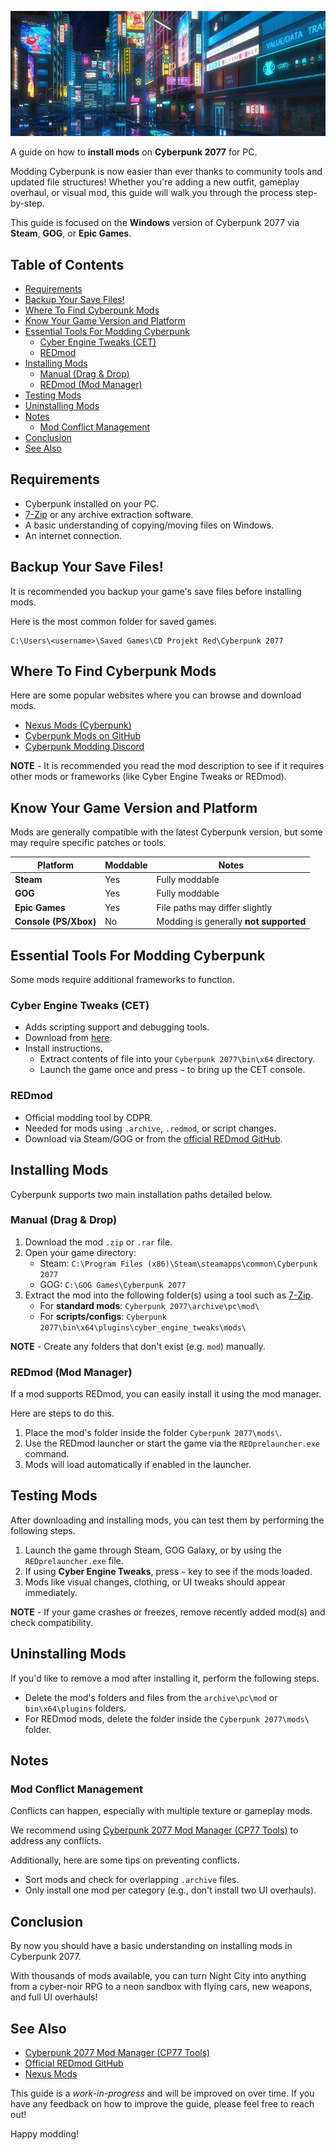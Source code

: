 <div align="center">

![banner](./images/banner.jpg)

</div>

A guide on how to **install mods** on **Cyberpunk 2077** for PC.

Modding Cyberpunk is now easier than ever thanks to community tools and updated file structures! Whether you're adding a new outfit, gameplay overhaul, or visual mod, this guide will walk you through the process step-by-step.

This guide is focused on the **Windows** version of Cyberpunk 2077 via **Steam**, **GOG**, or **Epic Games**.

## Table of Contents
- [Requirements](#requirements)
- [Backup Your Save Files!](#backup-your-save-files)
- [Where To Find Cyberpunk Mods](#where-to-find-cyberpunk-mods)
- [Know Your Game Version and Platform](#know-your-game-version-and-platform)
- [Essential Tools For Modding Cyberpunk](#essential-tools-for-modding-cyberpunk)
    - [Cyber Engine Tweaks (CET)](#cyber-engine-tweaks-cet)
    - [REDmod](#redmod)
- [Installing Mods](#installing-mods)
    - [Manual (Drag & Drop)](#manual-drag--drop)
    - [REDmod (Mod Manager)](#redmod-mod-manager)
- [Testing Mods](#testing-mods)
- [Uninstalling Mods](#uninstalling-mods)
- [Notes](#notes)
    - [Mod Conflict Management](#mod-conflict-management)
- [Conclusion](#conclusion)
- [See Also](#see-also)

## Requirements
- Cyberpunk installed on your PC.
- [7-Zip](https://www.7-zip.org/) or any archive extraction software.
- A basic understanding of copying/moving files on Windows.
- An internet connection.

## Backup Your Save Files!
It is recommended you backup your game's save files before installing mods.

Here is the most common folder for saved games.

```
C:\Users\<username>\Saved Games\CD Projekt Red\Cyberpunk 2077
```

## Where To Find Cyberpunk Mods
Here are some popular websites where you can browse and download mods.

- [Nexus Mods (Cyberpunk)](https://www.nexusmods.com/cyberpunk2077/)
- [Cyberpunk Mods on GitHub](https://github.com/topics/cyberpunk-2077)
- [Cyberpunk Modding Discord](https://discord.gg/cp77modding)

**NOTE** - It is recommended you read the mod description to see if it requires other mods or frameworks (like Cyber Engine Tweaks or REDmod).

## Know Your Game Version and Platform
Mods are generally compatible with the latest Cyberpunk version, but some may require specific patches or tools.

| Platform | Moddable | Notes |
|----------|----------| ----- |
| **Steam** | Yes |Fully moddable |
| **GOG** | Yes | Fully moddable |
| **Epic Games** | Yes | File paths may differ slightly |
| **Console (PS/Xbox)** | No | Modding is generally **not supported** |

## Essential Tools For Modding Cyberpunk
Some mods require additional frameworks to function.

### Cyber Engine Tweaks (CET)
- Adds scripting support and debugging tools.
- Download from [here](https://www.nexusmods.com/cyberpunk2077/mods/107).
- Install instructions.
  - Extract contents of file into your `Cyberpunk 2077\bin\x64` directory.
  - Launch the game once and press `~` to bring up the CET console.

### REDmod
- Official modding tool by CDPR.
- Needed for mods using `.archive`, `.redmod`, or script changes.
- Download via Steam/GOG or from the [official REDmod GitHub](https://www.cyberpunk.net/en/modding-support).

## Installing Mods
Cyberpunk supports two main installation paths detailed below.

### Manual (Drag & Drop)
1. Download the mod `.zip` or `.rar` file.
2. Open your game directory:
   - Steam: `C:\Program Files (x86)\Steam\steamapps\common\Cyberpunk 2077`
   - GOG: `C:\GOG Games\Cyberpunk 2077`
3. Extract the mod into the following folder(s) using a tool such as [7-Zip](https://www.7-zip.org/).
   - For **standard mods**: `Cyberpunk 2077\archive\pc\mod\`
   - For **scripts/configs**: `Cyberpunk 2077\bin\x64\plugins\cyber_engine_tweaks\mods\`

**NOTE** - Create any folders that don't exist (e.g. `mod`) manually.

### REDmod (Mod Manager)
If a mod supports REDmod, you can easily install it using the mod manager.

Here are steps to do this.

1. Place the mod's folder inside the folder `Cyberpunk 2077\mods\`.
2. Use the REDmod launcher or start the game via the `REDprelauncher.exe` command.
3. Mods will load automatically if enabled in the launcher.

## Testing Mods
After downloading and installing mods, you can test them by performing the following steps.

1. Launch the game through Steam, GOG Galaxy, or by using the `REDprelauncher.exe` file.
2. If using **Cyber Engine Tweaks**, press `~` key to see if the mods loaded.
3. Mods like visual changes, clothing, or UI tweaks should appear immediately.

**NOTE** - If your game crashes or freezes, remove recently added mod(s) and check compatibility.

## Uninstalling Mods
If you'd like to remove a mod after installing it, perform the following steps.

- Delete the mod's folders and files from the `archive\pc\mod` or `bin\x64\plugins` folders.
- For REDmod mods, delete the folder inside the `Cyberpunk 2077\mods\` folder.

## Notes
### Mod Conflict Management
Conflicts can happen, especially with multiple texture or gameplay mods.

We recommend using [Cyberpunk 2077 Mod Manager (CP77 Tools)](https://www.nexusmods.com/cyberpunk2077/mods/2871) to address any conflicts.

Additionally, here are some tips on preventing conflicts.
- Sort mods and check for overlapping `.archive` files.
- Only install one mod per category (e.g., don't install two UI overhauls).

## Conclusion
By now you should have a basic understanding on installing mods in Cyberpunk 2077.

With thousands of mods available, you can turn Night City into anything from a cyber-noir RPG to a neon sandbox with flying cars, new weapons, and full UI overhauls!

## See Also
- [Cyberpunk 2077 Mod Manager (CP77 Tools)](https://www.nexusmods.com/cyberpunk2077/mods/2871)
- [Official REDmod GitHub](https://www.cyberpunk.net/en/modding-support)
- [Nexus Mods](https://www.nexusmods.com/)

This guide is a *work-in-progress* and will be improved on over time. If you have any feedback on how to improve the guide, please feel free to reach out!

Happy modding!